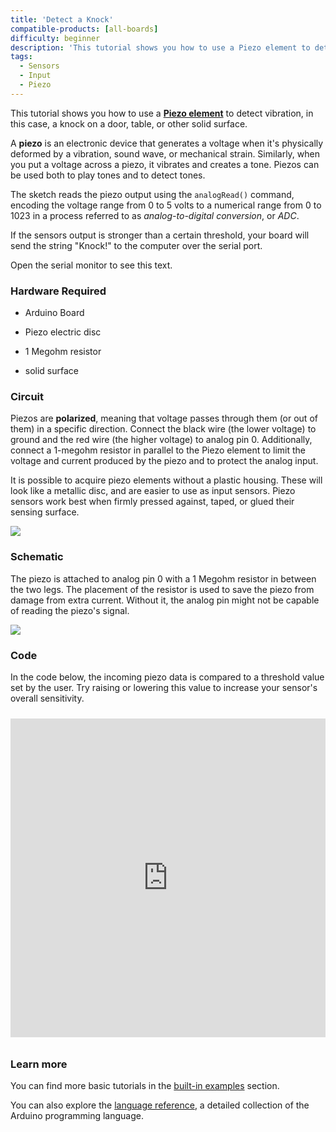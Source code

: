 ```yaml
---
title: 'Detect a Knock'
compatible-products: [all-boards]
difficulty: beginner
description: 'This tutorial shows you how to use a Piezo element to detect vibration.'
tags:
  - Sensors
  - Input
  - Piezo
---
```


This tutorial shows you how to use a [**Piezo element**](http://en.wikipedia.org/wiki/Piezoelectric_sensor) to detect vibration, in this case, a knock on a door, table, or other solid surface.

A **piezo** is an electronic device that generates a voltage when it's physically deformed by a vibration, sound wave, or mechanical strain.  Similarly, when you put a voltage across a piezo, it vibrates and creates a tone. Piezos can be used both to play tones and to detect tones.

The sketch reads the piezo output using the `analogRead()` command, encoding the voltage range from 0 to 5 volts to a numerical range from 0 to 1023 in a process referred to as *analog-to-digital conversion*, or *ADC*.

If the sensors output is stronger than a certain threshold, your board will send the string "Knock!" to the computer over the serial port.

Open the serial monitor to see this text.

### Hardware Required

- Arduino Board

- Piezo electric disc

- 1 Megohm resistor

- solid surface

### Circuit

Piezos are **polarized**, meaning that voltage passes through them (or out of them) in a specific direction. Connect the black wire (the lower voltage) to ground and the red wire (the higher voltage) to analog pin 0. Additionally, connect a 1-megohm resistor in parallel to the Piezo element to limit the voltage and current produced by the piezo and to protect the analog input.

It is possible to acquire piezo elements without a plastic housing. These will  look like a metallic disc, and are easier to use as input sensors. Piezo sensors work best when firmly pressed against, taped, or glued their sensing surface.

![](assets/circuit.png)


### Schematic

The piezo is attached to analog pin 0 with a 1 Megohm resistor in between the two legs. The placement of the resistor is used to save the piezo from damage from extra current. Without it, the analog pin might not be capable of reading the piezo's signal.

![](assets/schematic.png)

### Code

In the code below, the incoming piezo data is compared to a threshold value set by the user. Try raising or lowering this value to increase your sensor's overall sensitivity.

<iframe src='https://create.arduino.cc/example/builtin/06.Sensors%5CKnock/Knock/preview?embed&snippet' style='height:510px;width:100%;margin:10px 0' frameborder='0'></iframe>

### Learn more

You can find more basic tutorials in the [built-in examples](/built-in-examples) section.

You can also explore the [language reference](https://www.arduino.cc/reference/en/), a detailed collection of the Arduino programming language.